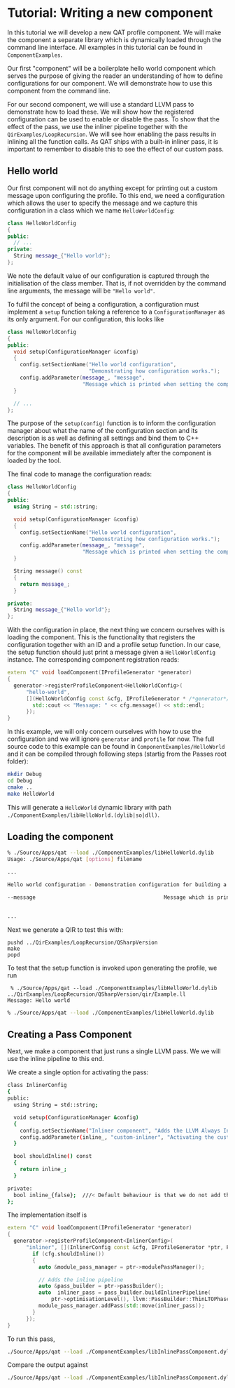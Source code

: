 # Tutorial: Writing a new component

In this tutorial we will develop a new QAT profile component. We will make the component a separate library which is dynamically loaded through the command line interface. All examples in this tutorial can be found in `ComponentExamples`.

Our first "component" will be a boilerplate hello world component which serves the purpose of giving the reader an understanding of how to define configurations for our component. We will demonstrate how to use this component from the command line.

For our second component, we will use a standard LLVM pass to demonstrate how to load these. We will show how the registered configuration can be used to enable or disable the pass. To show that the effect of the pass, we use the inliner pipeline together with the `QirExamples/LoopRecursion`. We will see how enabling the pass results in inlining all the function calls. As QAT ships with a built-in inliner pass, it is important to remember to disable this to see the effect of our custom pass.

## Hello world

Our first component will not do anything except for printing out a custom message upon configuring the profile. To this end, we need a configuration which allows the user to specify the message and we capture this configuration in a class which we name `HelloWorldConfig`:

```c++
class HelloWorldConfig
{
public:
  // ...
private:
  String message_{"Hello world"};
};
```

We note the default value of our configuration is captured through the initialisation of the class member. That is, if not overridden by the command line arguments, the message will be `"Hello world"`.

To fulfil the concept of being a configuration, a configuration must implement a `setup` function taking a reference to a `ConfigurationManager` as its only argument. For our configuration, this looks like

```c++
class HelloWorldConfig
{
public:
  void setup(ConfigurationManager &config)
  {
    config.setSectionName("Hello world configuration",
                          "Demonstrating how configuration works.");
    config.addParameter(message_, "message",
                        "Message which is printed when setting the component up.");
  }

  // ...
};
```

The purpose of the `setup(config)` function is to inform the configuration manager about what the name of the configuration section and its description is as well as defining all settings and bind them to C++ variables. The benefit of this approach is that all configuration parameters for the component will be available immediately after the component is loaded by the tool.

The final code to manage the configuration reads:

```c++
class HelloWorldConfig
{
public:
  using String = std::string;

  void setup(ConfigurationManager &config)
  {
    config.setSectionName("Hello world configuration",
                          "Demonstrating how configuration works.");
    config.addParameter(message_, "message",
                        "Message which is printed when setting the component up.");
  }

  String message() const
  {
    return message_;
  }

private:
  String message_{"Hello world"};
};
```

With the configuration in place, the next thing we concern ourselves with is loading the component. This is the functionality that registers the configuration together with an ID and a profile setup function. In our case, the setup function should just print a message given a `HelloWorldConfig` instance. The corresponding component registration reads:

```c++
extern "C" void loadComponent(IProfileGenerator *generator)
{
  generator->registerProfileComponent<HelloWorldConfig>(
      "hello-world",
      [](HelloWorldConfig const &cfg, IProfileGenerator * /*generator*/, Profile & /*profile*/) {
        std::cout << "Message: " << cfg.message() << std::endl;
      });
}
```

In this example, we will only concern ourselves with how to use the configuration and we will ignore `generator` and `profile` for now. The full source code to this example can be found in `ComponentExamples/HelloWorld` and it can be compiled through following steps (startig from the Passes root folder):

```sh
mkdir Debug
cd Debug
cmake ..
make HelloWorld
```

This will generate a `HelloWorld` dynamic library with path `./ComponentExamples/libHelloWorld.(dylib|so|dll)`.

## Loading the component

```sh
% ./Source/Apps/qat --load ./ComponentExamples/libHelloWorld.dylib
Usage: ./Source/Apps/qat [options] filename

...

Hello world configuration - Demonstration configuration for building a component boilerplate.

--message                                         Message which is printed when setting the component up. Default: Hello world


...
```

Next we generate a QIR to test this with:

```
pushd ../QirExamples/LoopRecursion/QSharpVersion
make
popd
```

To test that the setup function is invoked upon generating the profile, we run

```
 % ./Source/Apps/qat --load ./ComponentExamples/libHelloWorld.dylib ../QirExamples/LoopRecursion/QSharpVersion/qir/Example.ll
Message: Hello world
```

```sh
% ./Source/Apps/qat --load ./ComponentExamples/libHelloWorld.dylib
```

## Creating a Pass Component

Next, we make a component that just runs a single LLVM pass. We we will use the inline pipeline to this end.

We create a single option for activating the pass:

```sh
class InlinerConfig
{
public:
  using String = std::string;

  void setup(ConfigurationManager &config)
  {
    config.setSectionName("Inliner component", "Adds the LLVM Always Inline Pass to the profile");
    config.addParameter(inline_, "custom-inliner", "Activating the custom inliner.");
  }

  bool shouldInline() const
  {
    return inline_;
  }

private:
  bool inline_{false};  ///< Default behaviour is that we do not add the inliner pass
};
```

The implementation itself is

```c++
extern "C" void loadComponent(IProfileGenerator *generator)
{
  generator->registerProfileComponent<InlinerConfig>(
      "inliner", [](InlinerConfig const &cfg, IProfileGenerator *ptr, Profile & /*profile*/) {
        if (cfg.shouldInline())
        {
          auto &module_pass_manager = ptr->modulePassManager();

          // Adds the inline pipeline
          auto &pass_builder = ptr->passBuilder();
          auto  inliner_pass = pass_builder.buildInlinerPipeline(
              ptr->optimisationLevel(), llvm::PassBuilder::ThinLTOPhase::None, ptr->debug());
          module_pass_manager.addPass(std::move(inliner_pass));
        }
      });
}

```

To run this pass,

```sh
./Source/Apps/qat --load ./ComponentExamples/libInlinePassComponent.dylib ../QirExamples/LoopRecursion/QSharpVersion/qir/Example.ll --S --apply --no-always-inline --custom-inliner
```

Compare the output against

```sh
./Source/Apps/qat --load ./ComponentExamples/libInlinePassComponent.dylib ../QirExamples/LoopRecursion/QSharpVersion/qir/Example.ll --S --apply --no-always-inline
```
